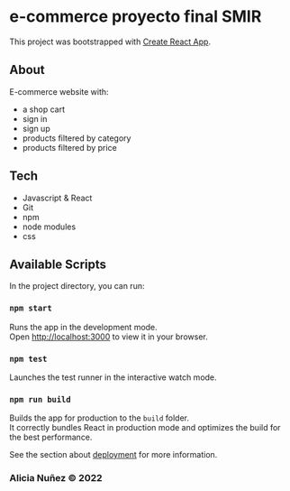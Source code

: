 # e-commerce proyecto final SMIR

This project was bootstrapped with [Create React App](https://github.com/facebook/create-react-app).

## About

E-commerce website with:

- a shop cart
- sign in
- sign up
- products filtered by category
- products filtered by price

## Tech

- Javascript & React
- Git
- npm
- node modules
- css

## Available Scripts

In the project directory, you can run:

### `npm start`

Runs the app in the development mode.\
Open [http://localhost:3000](http://localhost:3000) to view it in your browser.

### `npm test`

Launches the test runner in the interactive watch mode.

### `npm run build`

Builds the app for production to the `build` folder.\
It correctly bundles React in production mode and optimizes the build for the best performance.

See the section about [deployment](https://facebook.github.io/create-react-app/docs/deployment) for more information.

### Alicia Nuñez © 2022
